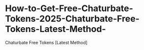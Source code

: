 # How-to-Get-Free-Chaturbate-Tokens-2025-Chaturbate-Free-Tokens-Latest-Method-
Chaturbate Free Tokens [Latest Method]
